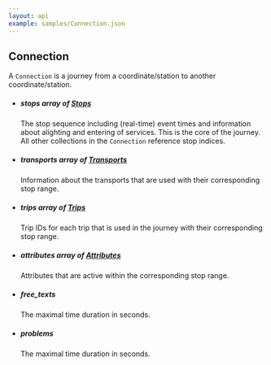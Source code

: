 ```yaml
---
layout: api
example: samples/Connection.json
---
```


## Connection

A `Connection` is a journey from a coordinate/station to another coordinate/station.

  - ##### <span class="param">stops</span> array of [Stops](#stop)
    The stop sequence including (real-time) event times and information about alighting and entering of services. This is the core of the journey. All other collections in the `Connection` reference stop indices.
  - ##### <span class="param">transports</span> array of [Transports](#transport)
    Information about the transports that are used with their corresponding stop range.
  - ##### <span class="param">trips</span> array of [Trips](#trip)
    Trip IDs for each trip that is used in the journey with their corresponding stop range.
  - ##### <span class="param">attributes</span> array of [Attributes](#attribute)
    Attributes that are active within the corresponding stop range.
  - ##### <span class="param">free_texts</span>
    The maximal time duration in seconds.
  - ##### <span class="param">problems</span>
    The maximal time duration in seconds.